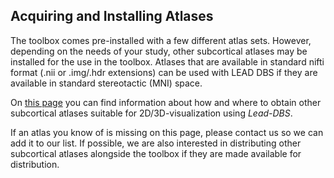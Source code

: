 ## Acquiring and Installing Atlases

The toolbox comes pre-installed with a few different atlas sets. However, depending on the needs of your study, other subcortical atlases may be installed for the use in the toolbox. Atlases that are available in standard nifti format (.nii or .img/.hdr extensions) can be used with LEAD DBS if they are available in standard stereotactic (MNI) space.

On [this page](http://www.lead-dbs.org/?page_id=45) you can find information about how and where to obtain other subcortical atlases suitable for 2D/3D-visualization using _Lead-DBS_.

If an atlas you know of is missing on this page, please contact us so we can add it to our list. If possible, we are also interested in distributing other subcortical atlases alongside the toolbox if they are made available for distribution.
